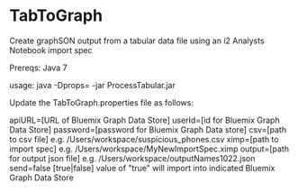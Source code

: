 # TabToGraph
Create graphSON output from a tabular data file using an i2 Analysts Notebook import spec

Prereqs: Java 7

usage: java  -Dprops=<name of properties file> -jar ProcessTabular.jar

Update the TabToGraph.properties file as follows:

apiURL=[URL of Bluemix Graph Data Store]
userId=[id for Bluemix Graph Data Store]
password=[password for Bluemix Graph Data store]
csv=[path to csv file]  e.g. /Users/workspace/suspicious_phones.csv
ximp=[path to import spec] e.g. /Users/workspace/MyNewImportSpec.ximp
output=[path for output json file] e.g. /Users/workspace/outputNames1022.json
send=false   [true|false]  value of "true" will import into indicated Bluemix Graph Data Store


